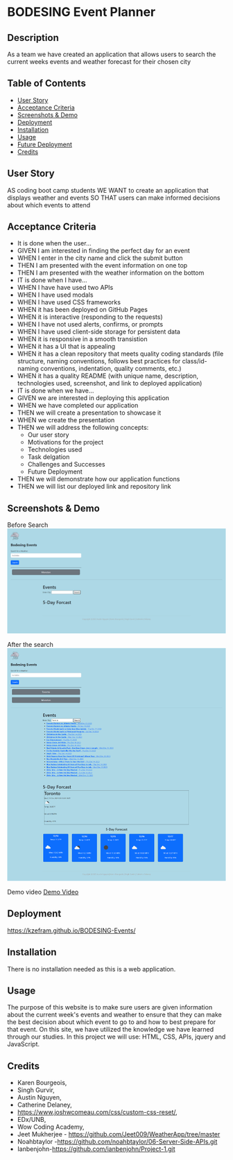 # BODESING Event Planner

## Description

As a team we have created an application that allows users to search the current weeks events and weather forecast for their chosen city

## Table of Contents

- [User Story](#userstory)
- [Acceptance Criteria](#acceptancecriteria)
- [Screenshots & Demo](#screenshotanddemo)
- [Deployment](#depolyment)
- [Installation](#installation)
- [Usage](#usage)
- [Future Deployment](#futuredeployment)
- [Credits](#credits)

## User Story

AS coding boot camp students
WE WANT to create an application that displays weather and events
SO THAT users can make informed decisions about which events to attend

## Acceptance Criteria

- It is done when the user…
- GIVEN I am interested in finding the perfect day for an event
- WHEN I enter in the city name and click the submit button
- THEN I am presented with the event information on one top
- THEN I am presented with the weather information on the bottom
- IT is done when I have…
- WHEN I have have used two APIs
- WHEN I have used modals
- WHEN I have used CSS frameworks
- WHEN it has been deployed on GitHub Pages
- WHEN it is interactive (responding to the requests)
- WHEN I have not used alerts, confirms, or prompts
- WHEN I have used client-side storage for persistent data
- WHEN it is responsive in a smooth transistion
- WHEN it has a UI that is appealing
- WHEN it has a clean repository that meets quality coding standards (file structure, naming conventions, follows best practices for class/id-naming conventions, indentation, quality comments, etc.)
- WHEN it has a quality README (with unique name, description, technologies used, screenshot, and link to deployed application)
- IT is done when we have…
- GIVEN we are interested in deploying this application
- WHEN we have completed our application
- THEN we will create a presentation to showcase it
- WHEN we create the presentation
- THEN we will address the following concepts:
  - Our user story
  - Motivations for the project
  - Technologies used 
  - Task delgation
  - Challenges and Successes
  - Future Deployment
- THEN we will demonstrate how our application functions
- THEN we will list our deployed link and repository link

## Screenshots & Demo

Before Search
![Before the Search](image.png)

After the search
![After the search](image-1.png)

Demo video
[Demo Video](127.0.0.1_5500_indexNew.webm)

## Deployment

https://kzefram.github.io/BODESING-Events/ 

## Installation

There is no installation needed as this is a web application.

## Usage

The purpose of this website is to make sure users are given information about the current week's events and weather to ensure that they can make the best decision about which event to go to and how to best prepare for that event. On this site, we have utilized the knowledge we have learned through our studies. In this project we will use: HTML, CSS, APIs, jquery and JavaScript.

## Credits

- Karen Bourgeois,
- Singh Gurvir,
- Austin Nguyen,
- Catherine Delaney,
- https://www.joshwcomeau.com/css/custom-css-reset/, 
- EDx/UNB,
- Wow Coding Academy,
- Jeet Mukherjee - https://github.com/Jeet009/WeatherApp/tree/master
- Noahbtaylor -https://github.com/noahbtaylor/06-Server-Side-APIs.git
- Ianbenjohn-https://github.com/ianbenjohn/Project-1.git